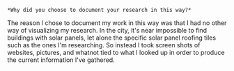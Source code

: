 `*Why did you choose to document your research in this way?*`

The reason I chose to document my work in this way was that I had no other way of visualizing my research. In the city, it's near impossible to find buildings with solar panels, let alone the specific solar panel roofing tiles such as the ones I'm researching. So instead I took screen shots of websites, pictures, and whatnot tied to what I looked up in order to produce the current information I've gathered.
